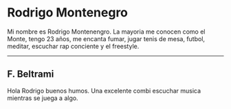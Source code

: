 # Rodrigo Montenegro

Mi nombre es Rodrigo Montenengro.
La mayoria me conocen como el Monte, tengo 23 años, me encanta fumar, jugar tenis de mesa, futbol, meditar, escuchar rap conciente y el freestyle.

---

## F. Beltrami

Hola Rodrigo buenos humos. Una excelente combi escuchar musica mientras se juega a algo.

